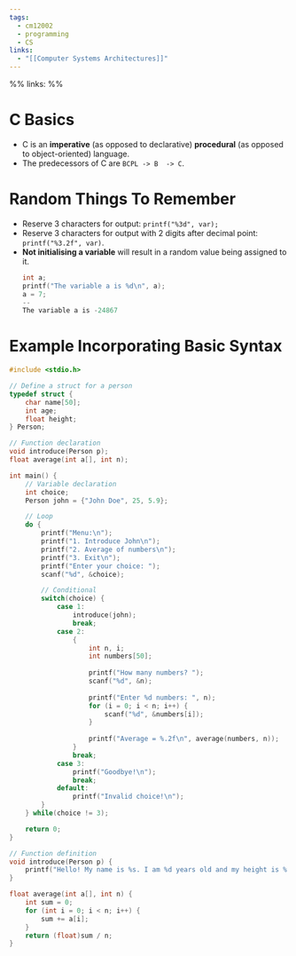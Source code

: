 ```yaml
---
tags:
  - cm12002
  - programming
  - CS
links:
  - "[[Computer Systems Architectures]]"
---
```

%%
links:
%%
# C Basics
- C is an **imperative** (as opposed to declarative) **procedural** (as opposed to object-oriented) language.
- The predecessors of C are `BCPL -> B  -> C`.

# Random Things To Remember
- Reserve 3 characters for output: `printf("%3d", var);`
- Reserve 3 characters for output with 2 digits after decimal point: `printf("%3.2f", var)`.
- **Not initialising a variable** will result in a random value being assigned to it.
    ```c
    int a;
    printf("The variable a is %d\n", a);
    a = 7;
    --
    The variable a is -24867
    ```

# Example Incorporating Basic Syntax
```c
#include <stdio.h>

// Define a struct for a person
typedef struct {
    char name[50];
    int age;
    float height;
} Person;

// Function declaration
void introduce(Person p);
float average(int a[], int n);

int main() {
    // Variable declaration
    int choice;
    Person john = {"John Doe", 25, 5.9};

    // Loop
    do {
        printf("Menu:\n");
        printf("1. Introduce John\n");
        printf("2. Average of numbers\n");
        printf("3. Exit\n");
        printf("Enter your choice: ");
        scanf("%d", &choice);

        // Conditional
        switch(choice) {
            case 1:
                introduce(john);
                break;
            case 2:
                {
                    int n, i;
                    int numbers[50];
                    
                    printf("How many numbers? ");
                    scanf("%d", &n);
                    
                    printf("Enter %d numbers: ", n);
                    for (i = 0; i < n; i++) {
                        scanf("%d", &numbers[i]);
                    }
                    
                    printf("Average = %.2f\n", average(numbers, n));
                }
                break;
            case 3:
                printf("Goodbye!\n");
                break;
            default:
                printf("Invalid choice!\n");
        }
    } while(choice != 3);

    return 0;
}

// Function definition
void introduce(Person p) {
    printf("Hello! My name is %s. I am %d years old and my height is %.2f meters.\n", p.name, p.age, p.height);
}

float average(int a[], int n) {
    int sum = 0;
    for (int i = 0; i < n; i++) {
        sum += a[i];
    }
    return (float)sum / n;
}
```
